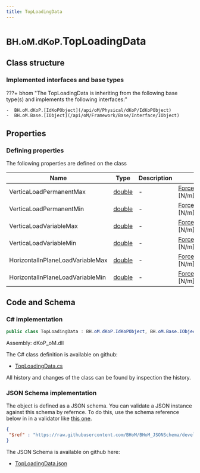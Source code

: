```yaml
---
title: TopLoadingData
---
```


# <small>BH.oM.dKoP.</small>**TopLoadingData**



## Class structure

### Implemented interfaces and base types

???+ bhom "The TopLoadingData is inheriting from the following base type(s) and implements the following interfaces:"

    -  BH.oM.dKoP.[IdKoPObject](/api/oM/Physical/dKoP/IdKoPObject)
    -  BH.oM.Base.[IObject](/api/oM/Framework/Base/Interface/IObject)


## Properties



### Defining properties

The following properties are defined on the class

| Name             | Type             | Description      | Quantity         |
|------------------|------------------|------------------|------------------|
| VerticaLoadPermanentMax | [double](https://learn.microsoft.com/en-us/dotnet/api/System.Double?view=netstandard-2.0) | - | [ForcePerUnitLength](/api/oM/Dimensional/Quantities/Attributes/ForcePerUnitLength) [N/m] |
| VerticaLoadPermanentMin | [double](https://learn.microsoft.com/en-us/dotnet/api/System.Double?view=netstandard-2.0) | - | [ForcePerUnitLength](/api/oM/Dimensional/Quantities/Attributes/ForcePerUnitLength) [N/m] |
| VerticaLoadVariableMax | [double](https://learn.microsoft.com/en-us/dotnet/api/System.Double?view=netstandard-2.0) | - | [ForcePerUnitLength](/api/oM/Dimensional/Quantities/Attributes/ForcePerUnitLength) [N/m] |
| VerticaLoadVariableMin | [double](https://learn.microsoft.com/en-us/dotnet/api/System.Double?view=netstandard-2.0) | - | [ForcePerUnitLength](/api/oM/Dimensional/Quantities/Attributes/ForcePerUnitLength) [N/m] |
| HorizontalInPlaneLoadVariableMax | [double](https://learn.microsoft.com/en-us/dotnet/api/System.Double?view=netstandard-2.0) | - | [ForcePerUnitLength](/api/oM/Dimensional/Quantities/Attributes/ForcePerUnitLength) [N/m] |
| HorizontalInPlaneLoadVariableMin | [double](https://learn.microsoft.com/en-us/dotnet/api/System.Double?view=netstandard-2.0) | - | [ForcePerUnitLength](/api/oM/Dimensional/Quantities/Attributes/ForcePerUnitLength) [N/m] |


## Code and Schema

### C# implementation

``` C# title="C#"
public class TopLoadingData : BH.oM.dKoP.IdKoPObject, BH.oM.Base.IObject
```

Assembly: dKoP_oM.dll

The C# class definition is available on github:

- [TopLoadingData.cs](https://github.com/BHoM/dKoP_Toolkit/blob/develop/dKoP_oM/Interfaces\TopLoadingData.cs)

All history and changes of the class can be found by inspection the history.
### JSON Schema implementation

The object is defined as a JSON schema. You can validate a JSON instance against this schema by refernce. To do this, use the schema reference below in in a validator like [this one](https://www.jsonschemavalidator.net/).

``` json title="JSON Schema"
{
 "$ref" : "https://raw.githubusercontent.com/BHoM/BHoM_JSONSchema/develop/dKoP_oM/TopLoadingData.json"
}
```

The JSON Schema is available on github here:

- [TopLoadingData.json](https://github.com/BHoM/BHoM_JSONSchema/blob/develop/dKoP_oM/TopLoadingData.json)

